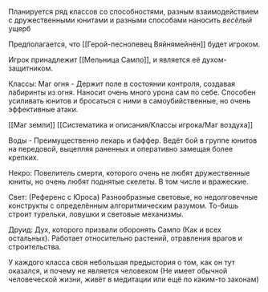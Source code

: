 Планируется ряд классов со способностями, разным взаимодействием с дружественными юнитами и разными способами наносить *весёлый* ущерб

Предполагается, что [[Герой-песнопевец Вяйнямейнён]] будет игроком.

Игрок принадлежит [[Мельница Сампо]], и является её духом-защитником.

Классы:
Маг огня - Держит поле в состоянии контроля, создавая лабиринты из огня. Наносит очень много урона сам по себе. Способен усиливать юнитов и бросаться с ними в самоубийственные, но очень эффективные атаки.

[[Маг земли]]
[[Систематика и описания/Классы игрока/Маг воздуха]]

Воды - Преимущественно лекарь и баффер. Ведёт бой в группе юнитов на передовой, выцепляя раненных и оперативно замещая более крепких.

Некро: Повелитель смерти, которого очень не любят дружественные юниты, но очень любят поднятые скелеты. В том числе и вражеские.

Свет: (Референс с Юроса) Разнообразные световые, но недолговечные конструкты с определённым алгоритмическим разумом. То-бишь строит турельки, ловушки и световые механизмы.

Друид: Дух, которого призвали оборонять Сампо (Как и всех остальных). Работает относительно растений, отравления врагов и строительства.

У каждого класса своя небольшая предыстория о том, как он тут оказался, и почему не является человеком (Не имеет обычной человеческой жизни, живёт в медитации или ещё по каким-то законам)